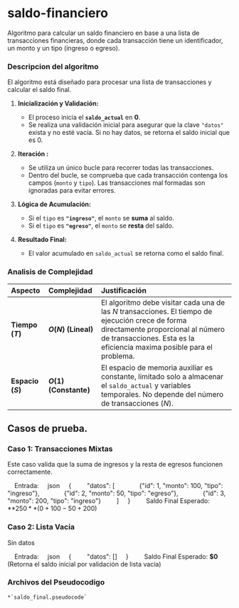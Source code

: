 # saldo-financiero
Algoritmo para calcular un saldo financiero en base a una lista de transacciones financieras, donde cada transacción tiene un identificador, un monto y un tipo (ingreso o egreso).

### Descripcion del algoritmo

El algoritmo está diseñado para procesar una lista de transacciones y calcular el saldo final.

1.  **Inicialización y Validación:**
    * El proceso inicia el **`saldo_actual`** en **0**.
    * Se realiza una validación inicial para asegurar que la clave `"datos"` exista y no esté vacía. Si no hay datos, se retorna el saldo inicial que es 0.

2.  **Iteración :**
    * Se utiliza un único bucle para recorrer todas las transacciones.
    * Dentro del bucle, se comprueba que cada transacción contenga los campos (`monto` y `tipo`). Las transacciones mal formadas son ignoradas para evitar errores.

3.  **Lógica de Acumulación:**
    * Si el `tipo` es **`"ingreso"`**, el `monto` se **suma** al saldo.
    * Si el `tipo` es **`"egreso"`**, el `monto` se **resta** del saldo.

4.  **Resultado Final:**
    * El valor acumulado en `saldo_actual` se retorna como el saldo final.

### Analisis de Complejidad

| Aspecto | Complejidad | Justificación |
| :--- | :--- | :--- |
| **Tiempo ($T$)** | **$O(N)$ (Lineal)** | El algoritmo debe visitar cada una de las $N$ transacciones. El tiempo de ejecución crece de forma directamente proporcional al número de transacciones. Esta es la eficiencia maxima posible para el problema. |
| **Espacio ($S$)** | **$O(1)$ (Constante)** | El espacio de memoria auxiliar es constante, limitado solo a almacenar el `saldo_actual` y variables temporales. No depende del número de transacciones ($N$). |

## Casos de prueba.

### Caso 1: Transacciones Mixtas

Este caso valida que la suma de ingresos y la resta de egresos funcionen correctamente.

    Entrada:
    json
    {
        "datos": [
             {"id": 1, "monto": 100, "tipo": "ingreso"},
             {"id": 2, "monto": 50, "tipo": "egreso"},
             {"id": 3, "monto": 200, "tipo": "ingreso"}
        ]
    }
    
    Saldo Final Esperado: **$250** ( 0 + 100 - 50 + 200$)

### Caso 2: Lista Vacía

Sin datos

    Entrada:
    json
    {
        "datos": []
    }
    
    Saldo Final Esperado: **$0** (Retorna el saldo inicial por validación de lista vacía)

### Archivos del Pseudocodigo

    *`saldo_final.pseudocode`
    